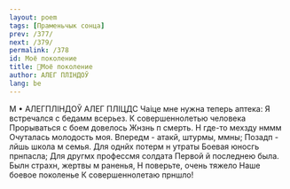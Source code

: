 ```yaml
---
layout: poem
tags: [Праменьчык сонца]
prev: /377/
next: /379/
permalink: /378
id: Моё поколение
title: 🚧Моё поколение
author: АЛЕГ ПЛІНДОЎ
lang: be
---
```



М • АЛЕГПЛІНДОЎ
АЛЕГ ПЛІЦДС
Чаіце мне нужна теперь аптека: Я встречался с бедамм всерьез. К совершеннолетью человека Прорываться с боем довелось Жнзнь п смерть. Н где-то мехзду нммм Очуталась молодость моя.
Впередм - атакй, штурмы, ммны; Позадп - лйшь школа м семья. Для однйх потерм н утраты Боевая юносгь прнпасла;
Для другмх профессмя солдата Первой й последнею была.
Былн страхн, жертвы м раненья, Н поверьте, очень тяжело Наше боевое поколенье К совершеннолетаю прншло!
